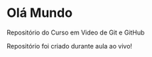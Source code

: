 # Olá Mundo
 Repositório do Curso em Video de Git e GitHub

Repositório foi criado durante aula ao vivo!